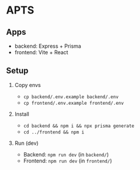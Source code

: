 # APTS

## Apps
- backend: Express + Prisma
- frontend: Vite + React

## Setup
1) Copy envs
   - `cp backend/.env.example backend/.env`
   - `cp frontend/.env.example frontend/.env`

2) Install
   - `cd backend && npm i && npx prisma generate`
   - `cd ../frontend && npm i`

3) Run (dev)
   - Backend: `npm run dev` (in `backend/`)
   - Frontend: `npm run dev` (in `frontend/`)